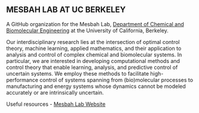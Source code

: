 ## MESBAH LAB AT UC BERKELEY

A GitHub organization for the Mesbah Lab, [Department of Chemical and Biomolecular Engineering](https://chemistry.berkeley.edu/cbe) at the University of California, Berkeley. 

Our interdisciplinary research lies at the intersection of optimal control theory, machine learning, applied mathematics, and their application to analysis and control of complex chemical and biomolecular systems. 
In particular, we are interested in developing computational methods and control theory that enable learning, analysis, and predictive control of uncertain systems. 
We employ these methods to facilitate high-performance control of systems spanning from (bio)molecular processes to manufacturing and energy systems whose dynamics cannot be modeled accurately or are intrinsically uncertain. 

Useful resources - 
[Mesbah Lab Website](https://www.mesbahlab.com/)
